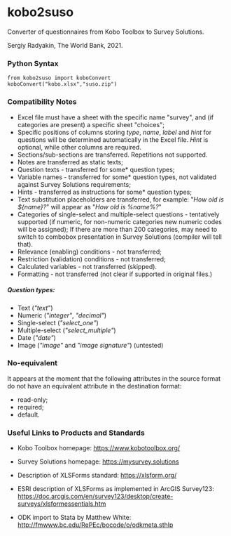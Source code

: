 # kobo2suso
Converter of questionnaires from Kobo Toolbox to Survey Solutions.

Sergiy Radyakin, Thе Wоrld Bаnk, 2021.



### Python Syntax

```
from kobo2suso import koboConvert
koboConvert("kobo.xlsx","suso.zip")
```

### Compatibility Notes
- Excel file must have a sheet with the specific name "survey", and (if categories are present) a specific sheet "choices";
- Specific positions of columns storing *type*, *name*, *label* and *hint* for questions will be determined automatically in the Excel file. *Hint* is optional, while other columns are required.
- Sections/sub-sections are transferred. Repetitions not supported.
- Notes are transferred as static texts;
- Question texts - transferred for some* question types;
- Variable names - transferred for some* question types, not validated against Survey Solutions requirements;
- Hints - transferred as instructions for some* question types;
- Text substitution placeholders are transferred, for example: "*How old is ${name}?*" will appear as "*How old is %name%?*"
- Categories of single-select and multiple-select questions - tentatively supported (if numeric, for non-numeric categories new numeric codes will be assigned); If there are more than 200 categories, may need to switch to combobox presentation in Survey Solutions (compiler will tell that).
- Relevance (enabling) conditions - not transferred;
- Restriction (validation) conditions - not transferred;
- Calculated variables - not transferred (skipped).
- Formatting - not transferred (not clear if supported in original files.)

##### **Question types**:
- Text (*"text"*)
- Numeric (*"integer"*, *"decimal"*)
- Single-select (*"select_one"*)
- Multiple-select (*"select_multiple"*)
- Date (*"date"*)
- Image (*"image"* and *"image signature"*) (untested)

### No-equivalent

It appears at the moment that the following attributes in the source format do not have an equivalent attribute in the destination format:

- read-only;
- required;
- default.

### Useful Links to Products and Standards

* Kobo Toolbox homepage: https://www.kobotoolbox.org/
* Survey Solutions homepage: https://mysurvey.solutions

* Description of XLSForms standard: https://xlsform.org/
* ESRI description of XLSForms as implemented in ArcGIS Survey123: https://doc.arcgis.com/en/survey123/desktop/create-surveys/xlsformessentials.htm
* ODK import to Stata by Matthew White: http://fmwww.bc.edu/RePEc/bocode/o/odkmeta.sthlp
